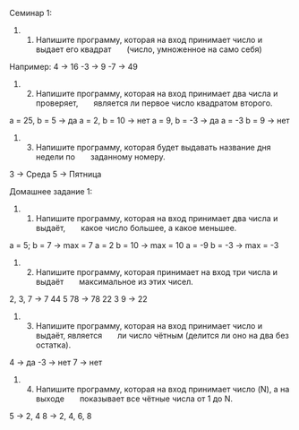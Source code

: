 Семинар 1:

1. 1. Напишите программу, которая на вход принимает число и выдает его квадрат
            (число, умноженное на само себя)

Например: 4 -> 16
-3 -> 9
-7 -> 49

1. 2. Напишите программу, которая на вход принимает два числа и проверяет,
            является ли первое число квадратом второго.

a = 25, b = 5 -> да
a = 2, b = 10 -> нет
a = 9, b = -3 -> да
a = -3 b = 9 -> нет

1. 3. Напишите программу, которая будет выдавать название дня недели по
            заданному номеру.

3 -> Среда
5 -> Пятница

Домашнее задание 1:

1. 1. Напишите программу, которая на вход принимает два числа и выдаёт,
            какое число большее, а какое меньшее.

a = 5; b = 7 -> max = 7
a = 2 b = 10 -> max = 10
a = -9 b = -3 -> max = -3

1. 2. Напишите программу, которая принимает на вход три числа и выдаёт
            максимальное из этих чисел.

2, 3, 7 -> 7
44 5 78 -> 78
22 3 9 -> 22

1. 3. Напишите программу, которая на вход принимает число и выдаёт, является
            ли число чётным (делится ли оно на два без остатка).

4 -> да
-3 -> нет
7 -> нет

1. 4. Напишите программу, которая на вход принимает число (N), а на выходе
            показывает все чётные числа от 1 до N.

5 -> 2, 4
8 -> 2, 4, 6, 8
